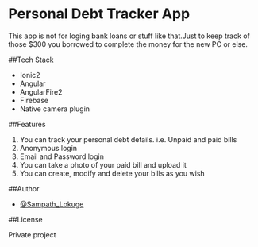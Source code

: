 # Personal Debt Tracker App

This app is not for loging bank loans or stuff like that.Just to keep track of those $300 you borrowed to complete the money for
the new PC or else.

##Tech Stack

- Ionic2
- Angular
- AngularFire2
- Firebase
- Native camera plugin

##Features

1. You can track your personal debt details. i.e. Unpaid and paid bills
2. Anonymous login 
3. Email and Password login
4. You can take a photo of your paid bill and upload it
5. You can create, modify and delete your bills as you wish 

##Author

- [@Sampath_Lokuge](https://twitter.com/Sampath_Lokuge) 

##License

Private project

